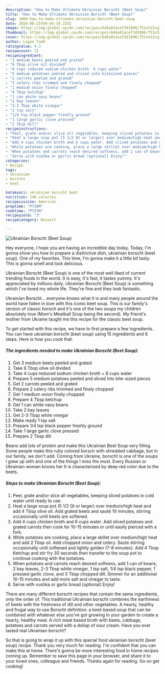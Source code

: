 ```yaml
---
description: "How to Make Ultimate Ukrainian Borscht (Beet Soup)"
title: "How to Make Ultimate Ukrainian Borscht (Beet Soup)"
slug: 1060-how-to-make-ultimate-ukrainian-borscht-beet-soup
date: 2020-08-25T09:44:19.233Z
image: https://img-global.cpcdn.com/recipes/646a81acef3d1896/751x532cq70/ukrainian-borscht-beet-soup-recipe-main-photo.jpg
thumbnail: https://img-global.cpcdn.com/recipes/646a81acef3d1896/751x532cq70/ukrainian-borscht-beet-soup-recipe-main-photo.jpg
cover: https://img-global.cpcdn.com/recipes/646a81acef3d1896/751x532cq70/ukrainian-borscht-beet-soup-recipe-main-photo.jpg
author: Logan Todd
ratingvalue: 4.3
reviewcount: 13
recipeingredient:
- "3 medium beets peeled and grated"
- "6 Tbsp olive oil divided"
- "4 cups reduced sodium chicken broth  6 cups water"
- "5 medium potatoes peeled and sliced into bitesized pieces"
- "2 carrots peeled and grated"
- "2 celery ribs trimmed and finely chopped"
- "1 medium onion finely chopped"
- "4 Tbsp ketchup"
- "1 can white navy beans"
- "2 bay leaves"
- "2-3 Tbsp white vinegar"
- "1 tsp salt"
- "1/4 tsp black pepper freshly ground"
- "1 large garlic clove pressed"
- "2 Tbsp dill"
recipeinstructions:
- "Peel, grate and/or slice all vegetables, keeping sliced potatoes in cold water until ready to use."
- "Heat a large soup pot (5 1/2 Qt or larger) over medium/high heat and add 4 Tbsp olive oil. Add grated beets and sauté 10 minutes, stirring occasionally until beets are softened."
- "Add 4 cups chicken broth and 6 cups water. Add sliced potatoes and grated carrots then cook for 10-15 minutes or until easily pierced with a fork."
- "While potatoes are cooking, place a large skillet over medium/high heat and add 2 Tbsp oil. Add chopped onion and celery. Saute stirring occasionally until softened and lightly golden (7-8 minutes). Add 4 Tbsp Ketchup and stir fry 30 seconds then transfer to the soup pot to continue cooking with the potatoes."
- "When potatoes and carrots reach desired softness, add 1 can of beans, 2 bay leaves, 2-3 Tbsp white vinegar, 1 tsp salt, 1/4 tsp black pepper, 1 pressed garlic clove, and 3 Tbsp chopped dill. Simmer for an additional 10-15 minutes and add more salt and vinegar to taste."
- "Serve with vushka or garlic bread (optional) Enjoy!"
categories:
- Recipe
tags:
- ukrainian
- borscht
- beet

katakunci: ukrainian borscht beet 
nutrition: 140 calories
recipecuisine: American
preptime: "PT18M"
cooktime: "PT33M"
recipeyield: "3"
recipecategory: Dessert

---
```



![Ukrainian Borscht (Beet Soup)](https://img-global.cpcdn.com/recipes/646a81acef3d1896/751x532cq70/ukrainian-borscht-beet-soup-recipe-main-photo.jpg)

Hey everyone, I hope you are having an incredible day today. Today, I'm gonna show you how to prepare a distinctive dish, ukrainian borscht (beet soup). One of my favorites. This time, I'm gonna make it a little bit tasty. This is gonna smell and look delicious.

Ukrainian Borscht (Beet Soup) is one of the most well liked of current trending foods in the world. It is easy, it's fast, it tastes yummy. It's appreciated by millions daily. Ukrainian Borscht (Beet Soup) is something which I've loved my whole life. They're fine and they look fantastic.

Ukrainian Borscht… everyone knows what it is and many people around the world have fallen in love with this iconic beet soup. This is our family&#39;s version of classic borsch and it&#39;s one of the two soups my children absolutely love (Mom&#39;s Meatball Soup being the second). My friend&#39;s mother from Ukraine taught me this recipe for the classic beet soup.


To get started with this recipe, we have to first prepare a few ingredients. You can have ukrainian borscht (beet soup) using 15 ingredients and 6 steps. Here is how you cook that.

<!--inarticleads1-->

##### The ingredients needed to make Ukrainian Borscht (Beet Soup):

1. Get 3 medium beets peeled and grated
1. Take 6 Tbsp olive oil divided
1. Take 4 cups reduced sodium chicken broth + 6 cups water
1. Prepare 5 medium potatoes peeled and sliced into bite-sized pieces
1. Get 2 carrots peeled and grated
1. Prepare 2 celery ribs trimmed and finely chopped
1. Get 1 medium onion finely chopped
1. Prepare 4 Tbsp ketchup
1. Get 1 can white navy beans
1. Take 2 bay leaves
1. Get 2-3 Tbsp white vinegar
1. Make ready 1 tsp salt
1. Prepare 1/4 tsp black pepper freshly ground
1. Take 1 large garlic clove pressed
1. Prepare 2 Tbsp dill


Beans add lots of protein and make this Ukrainian Beet Soup very filling. Some people make this ruby colored borsch with shredded cabbage, but in our family, we don&#39;t add. Coming from Ukraine, borscht is one of the soups I grew up with and one of the things I miss the most. Every Russian or Ukrainian woman knows her It is characterized by deep red color due to the beets. 

<!--inarticleads2-->

##### Steps to make Ukrainian Borscht (Beet Soup):

1. Peel, grate and/or slice all vegetables, keeping sliced potatoes in cold water until ready to use.
1. Heat a large soup pot (5 1/2 Qt or larger) over medium/high heat and add 4 Tbsp olive oil. Add grated beets and sauté 10 minutes, stirring occasionally until beets are softened.
1. Add 4 cups chicken broth and 6 cups water. Add sliced potatoes and grated carrots then cook for 10-15 minutes or until easily pierced with a fork.
1. While potatoes are cooking, place a large skillet over medium/high heat and add 2 Tbsp oil. Add chopped onion and celery. Saute stirring occasionally until softened and lightly golden (7-8 minutes). Add 4 Tbsp Ketchup and stir fry 30 seconds then transfer to the soup pot to continue cooking with the potatoes.
1. When potatoes and carrots reach desired softness, add 1 can of beans, 2 bay leaves, 2-3 Tbsp white vinegar, 1 tsp salt, 1/4 tsp black pepper, 1 pressed garlic clove, and 3 Tbsp chopped dill. Simmer for an additional 10-15 minutes and add more salt and vinegar to taste.
1. Serve with vushka or garlic bread (optional) Enjoy!


There are many different borscht recipes that contain the same ingredients, only the order of. This traditional Ukrainian borscht combines the earthiness of beets with the freshness of dill and other vegetables. A hearty, healthy and frugal way to use Borscht definition: a beet-based soup that can be combined with whatever else you&#39;ve got growing in your garden to create a hearty, healthy meal. A rich meat based broth with beets, cabbage, potatoes and carrots served with a dollop of sour cream. Have you ever tasted real Ukrainian borscht? 

So that is going to wrap it up with this special food ukrainian borscht (beet soup) recipe. Thank you very much for reading. I'm confident that you can make this at home. There's gonna be more interesting food in home recipes coming up. Remember to save this page in your browser, and share it to your loved ones, colleague and friends. Thanks again for reading. Go on get cooking!
